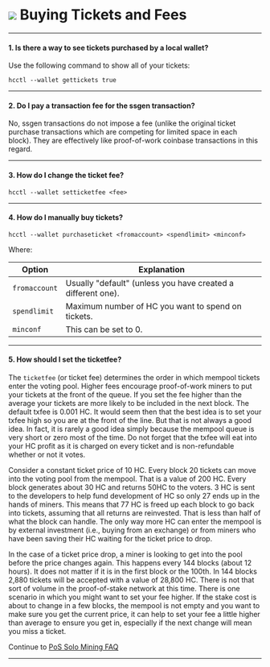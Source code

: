 # <img class="hc-icon" src="/img/hc-icons/BuyTicket.svg" /> Buying Tickets and Fees

---

#### 1. Is there a way to see tickets purchased by a local wallet? 

Use the following command to show all of your tickets:

```no-highlight
hcctl --wallet gettickets true
```

---

#### 2. Do I pay a transaction fee for the ssgen transaction? 

No, ssgen transactions do not impose a fee (unlike the original ticket purchase transactions which are competing for limited space in each block). They are effectively like proof-of-work coinbase transactions in this regard.

---

#### 3. How do I change the ticket fee? 

```no-highlight
hcctl --wallet setticketfee <fee>
```

---

#### 4. How do I manually buy tickets? 

```no-highlight
hcctl --wallet purchaseticket <fromaccount> <spendlimit> <minconf>
```

Where:

Option        | Explanation
---           | ---
`fromaccount` | Usually "default" (unless you have created a different one).
`spendlimit`  | Maximum number of HC you want to spend on tickets.
`minconf`     | This can be set to 0.

---

#### 5. How should I set the ticketfee? 

The `ticketfee` (or ticket fee) determines the order in which mempool tickets enter the voting pool. Higher fees encourage proof-of-work miners to put your tickets at the front of the queue. If you set the fee higher than the average your tickets are more likely to be included in the next block. The default txfee is 0.001 HC. It would seem then that the best idea is to set your txfee high so you are at the front of the line. But that is not always a good idea. In fact, it is rarely a good idea simply because the mempool queue is very short or zero most of the time. Do not forget that the txfee will eat into your HC profit as it is charged on every ticket and is non-refundable whether or not it votes.

Consider a constant ticket price of 10 HC. Every block 20 tickets can move into the voting pool from the mempool. That is a value of 200 HC. Every block generates about 30 HC and returns 50HC to the voters. 3 HC is sent to the developers to help fund development of HC so only 27 ends up in the hands of miners. This means that 77 HC is freed up each block to go back into tickets, assuming that all returns are reinvested. That is less than half of what the block can handle. The only way more HC can enter the mempool is by external investment (i.e., buying from an exchange) or from miners who have been saving their HC waiting for the ticket price to drop.

In the case of a ticket price drop, a miner is looking to get into the pool before the price changes again. This happens every 144 blocks (about 12 hours). It does not matter if it is in the first block or the 100th. In 144 blocks 2,880 tickets will be accepted with a value of 28,800 HC. There is not that sort of volume in the proof-of-stake network at this time. There is one scenario in which you might want to set your fee higher. If the stake cost is about to change in a few blocks, the mempool is not empty and you want to make sure you get the current price, it can help to set your fee a little higher than average to ensure you get in, especially if the next change will mean you miss a ticket.

Continue to [PoS Solo Mining FAQ](/faq/proof-of-stake/solo-mining.md)

---

